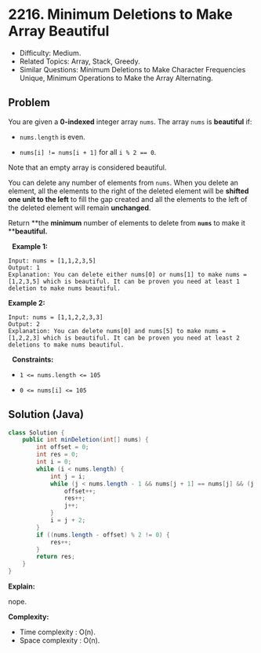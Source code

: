# 2216. Minimum Deletions to Make Array Beautiful

- Difficulty: Medium.
- Related Topics: Array, Stack, Greedy.
- Similar Questions: Minimum Deletions to Make Character Frequencies Unique, Minimum Operations to Make the Array Alternating.

## Problem

You are given a **0-indexed** integer array ```nums```. The array ```nums``` is **beautiful** if:


	
- ```nums.length``` is even.
	
- ```nums[i] != nums[i + 1]``` for all ```i % 2 == 0```.


Note that an empty array is considered beautiful.

You can delete any number of elements from ```nums```. When you delete an element, all the elements to the right of the deleted element will be **shifted one unit to the left** to fill the gap created and all the elements to the left of the deleted element will remain **unchanged**.

Return **the **minimum** number of elements to delete from **```nums```** to make it ****beautiful.**

 
**Example 1:**

```
Input: nums = [1,1,2,3,5]
Output: 1
Explanation: You can delete either nums[0] or nums[1] to make nums = [1,2,3,5] which is beautiful. It can be proven you need at least 1 deletion to make nums beautiful.
```

**Example 2:**

```
Input: nums = [1,1,2,2,3,3]
Output: 2
Explanation: You can delete nums[0] and nums[5] to make nums = [1,2,2,3] which is beautiful. It can be proven you need at least 2 deletions to make nums beautiful.
```

 
**Constraints:**


	
- ```1 <= nums.length <= 105```
	
- ```0 <= nums[i] <= 105```



## Solution (Java)

```java
class Solution {
    public int minDeletion(int[] nums) {
        int offset = 0;
        int res = 0;
        int i = 0;
        while (i < nums.length) {
            int j = i;
            while (j < nums.length - 1 && nums[j + 1] == nums[j] && (j - offset) % 2 == 0) {
                offset++;
                res++;
                j++;
            }
            i = j + 2;
        }
        if ((nums.length - offset) % 2 != 0) {
            res++;
        }
        return res;
    }
}
```

**Explain:**

nope.

**Complexity:**

* Time complexity : O(n).
* Space complexity : O(n).
